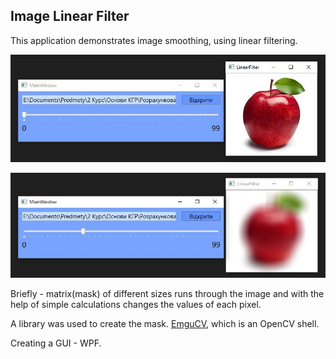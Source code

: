 ## Image Linear Filter

This application demonstrates image smoothing,
using linear filtering. 

![Work example](/images/Screenshot_1.jpg)

![Work example](/images/Screenshot_2.jpg)

Briefly - matrix(mask) of different sizes
runs through the image and with the help of simple calculations changes
the values of each pixel. 

A library was used to create the mask.
[EmguCV](http://www.emgu.com/wiki/index.php/Main_Page), which is an OpenCV shell.

Creating a GUI - WPF.

